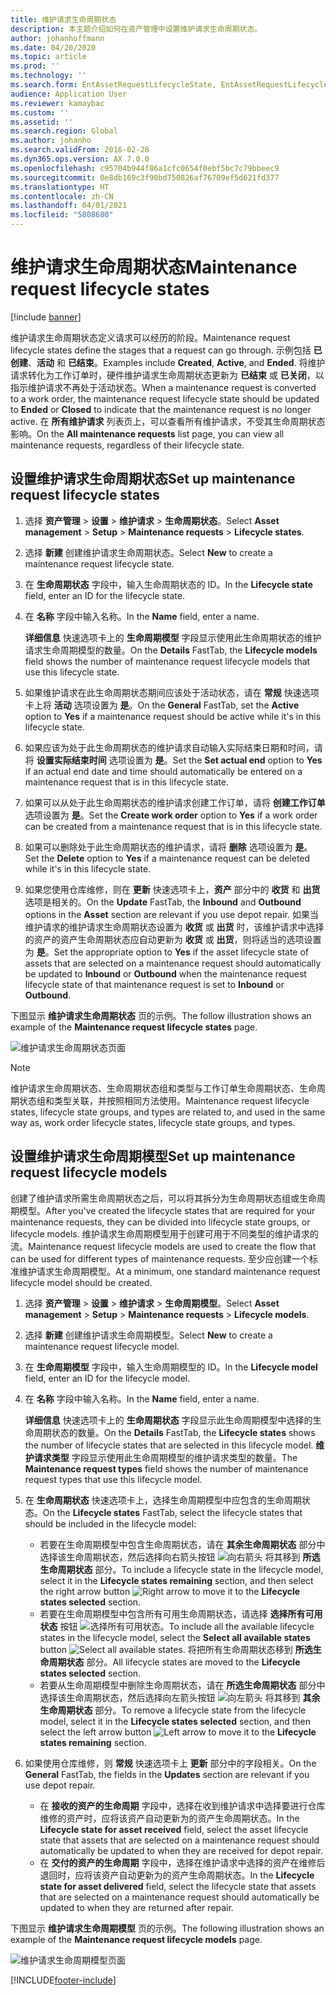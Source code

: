 ```yaml
---
title: 维护请求生命周期状态
description: 本主题介绍如何在资产管理中设置维护请求生命周期状态。
author: johanhoffmann
ms.date: 04/20/2020
ms.topic: article
ms.prod: ''
ms.technology: ''
ms.search.form: EntAssetRequestLifecycleState, EntAssetRequestLifecycleModel
audience: Application User
ms.reviewer: kamaybac
ms.custom: ''
ms.assetid: ''
ms.search.region: Global
ms.author: johanho
ms.search.validFrom: 2016-02-28
ms.dyn365.ops.version: AX 7.0.0
ms.openlocfilehash: c95704b944f86a1cfc0654f0ebf5bc7c79bbeec9
ms.sourcegitcommit: 0e8db169c3f90bd750826af76709ef5d621fd377
ms.translationtype: HT
ms.contentlocale: zh-CN
ms.lasthandoff: 04/01/2021
ms.locfileid: "5808680"
---
```

# <a name="maintenance-request-lifecycle-states"></a><span data-ttu-id="8b7b8-103">维护请求生命周期状态</span><span class="sxs-lookup"><span data-stu-id="8b7b8-103">Maintenance request lifecycle states</span></span>

[!include [banner](../../includes/banner.md)]

 


<span data-ttu-id="8b7b8-104">维护请求生命周期状态定义请求可以经历的阶段。</span><span class="sxs-lookup"><span data-stu-id="8b7b8-104">Maintenance request lifecycle states define the stages that a request can go through.</span></span> <span data-ttu-id="8b7b8-105">示例包括 **已创建**、**活动** 和 **已结束**。</span><span class="sxs-lookup"><span data-stu-id="8b7b8-105">Examples include **Created**, **Active**, and **Ended**.</span></span> <span data-ttu-id="8b7b8-106">将维护请求转化为工作订单时，硬件维护请求生命周期状态更新为 **已结束** 或 **已关闭**，以指示维护请求不再处于活动状态。</span><span class="sxs-lookup"><span data-stu-id="8b7b8-106">When a maintenance request is converted to a work order, the maintenance request lifecycle state should be updated to **Ended** or **Closed** to indicate that the maintenance request is no longer active.</span></span> <span data-ttu-id="8b7b8-107">在 **所有维护请求** 列表页上，可以查看所有维护请求，不受其生命周期状态影响。</span><span class="sxs-lookup"><span data-stu-id="8b7b8-107">On the **All maintenance requests** list page, you can view all maintenance requests, regardless of their lifecycle state.</span></span>

## <a name="set-up-maintenance-request-lifecycle-states"></a><span data-ttu-id="8b7b8-108">设置维护请求生命周期状态</span><span class="sxs-lookup"><span data-stu-id="8b7b8-108">Set up maintenance request lifecycle states</span></span>

1. <span data-ttu-id="8b7b8-109">选择 **资产管理** \> **设置** \> **维护请求** \> **生命周期状态**。</span><span class="sxs-lookup"><span data-stu-id="8b7b8-109">Select **Asset management** \> **Setup** \> **Maintenance requests** \> **Lifecycle states**.</span></span>
2. <span data-ttu-id="8b7b8-110">选择 **新建** 创建维护请求生命周期状态。</span><span class="sxs-lookup"><span data-stu-id="8b7b8-110">Select **New** to create a maintenance request lifecycle state.</span></span>
3. <span data-ttu-id="8b7b8-111">在 **生命周期状态** 字段中，输入生命周期状态的 ID。</span><span class="sxs-lookup"><span data-stu-id="8b7b8-111">In the **Lifecycle state** field, enter an ID for the lifecycle state.</span></span>
4. <span data-ttu-id="8b7b8-112">在 **名称** 字段中输入名称。</span><span class="sxs-lookup"><span data-stu-id="8b7b8-112">In the **Name** field, enter a name.</span></span>

    <span data-ttu-id="8b7b8-113">**详细信息** 快速选项卡上的 **生命周期模型** 字段显示使用此生命周期状态的维护请求生命周期模型的数量。</span><span class="sxs-lookup"><span data-stu-id="8b7b8-113">On the **Details** FastTab, the **Lifecycle models** field shows the number of maintenance request lifecycle models that use this lifecycle state.</span></span>

5. <span data-ttu-id="8b7b8-114">如果维护请求在此生命周期状态期间应该处于活动状态，请在 **常规** 快速选项卡上将 **活动** 选项设置为 **是**。</span><span class="sxs-lookup"><span data-stu-id="8b7b8-114">On the **General** FastTab, set the **Active** option to **Yes** if a maintenance request should be active while it's in this lifecycle state.</span></span>
6. <span data-ttu-id="8b7b8-115">如果应该为处于此生命周期状态的维护请求自动输入实际结束日期和时间，请将 **设置实际结束时间** 选项设置为 **是**。</span><span class="sxs-lookup"><span data-stu-id="8b7b8-115">Set the **Set actual end** option to **Yes** if an actual end date and time should automatically be entered on a maintenance request that is in this lifecycle state.</span></span>
7. <span data-ttu-id="8b7b8-116">如果可以从处于此生命周期状态的维护请求创建工作订单，请将 **创建工作订单** 选项设置为 **是**。</span><span class="sxs-lookup"><span data-stu-id="8b7b8-116">Set the **Create work order** option to **Yes** if a work order can be created from a maintenance request that is in this lifecycle state.</span></span>
8. <span data-ttu-id="8b7b8-117">如果可以删除处于此生命周期状态的维护请求，请将 **删除** 选项设置为 **是**。</span><span class="sxs-lookup"><span data-stu-id="8b7b8-117">Set the **Delete** option to **Yes** if a maintenance request can be deleted while it's in this lifecycle state.</span></span>
9. <span data-ttu-id="8b7b8-118">如果您使用仓库维修，则在 **更新** 快速选项卡上，**资产** 部分中的 **收货** 和 **出货** 选项是相关的。</span><span class="sxs-lookup"><span data-stu-id="8b7b8-118">On the **Update** FastTab, the **Inbound** and **Outbound** options in the **Asset** section are relevant if you use depot repair.</span></span> <span data-ttu-id="8b7b8-119">如果当维护请求的维护请求生命周期状态设置为 **收货** 或 **出货** 时，该维护请求中选择的资产的资产生命周期状态应自动更新为 **收货** 或 **出货**，则将适当的选项设置为 **是**。</span><span class="sxs-lookup"><span data-stu-id="8b7b8-119">Set the appropriate option to **Yes** if the asset lifecycle state of assets that are selected on a maintenance request should automatically be updated to **Inbound** or **Outbound** when the maintenance request lifecycle state of that maintenance request is set to **Inbound** or **Outbound**.</span></span>

<span data-ttu-id="8b7b8-120">下图显示 **维护请求生命周期状态** 页的示例。</span><span class="sxs-lookup"><span data-stu-id="8b7b8-120">The follow illustration shows an example of the **Maintenance request lifecycle states** page.</span></span>

![维护请求生命周期状态页面](media/02-setup-for-requests.png)

> [!NOTE]
> <span data-ttu-id="8b7b8-122">维护请求生命周期状态、生命周期状态组和类型与工作订单生命周期状态、生命周期状态组和类型关联，并按照相同方法使用。</span><span class="sxs-lookup"><span data-stu-id="8b7b8-122">Maintenance request lifecycle states, lifecycle state groups, and types are related to, and used in the same way as, work order lifecycle states, lifecycle state groups, and types.</span></span> 

## <a name="set-up-maintenance-request-lifecycle-models"></a><span data-ttu-id="8b7b8-123">设置维护请求生命周期模型</span><span class="sxs-lookup"><span data-stu-id="8b7b8-123">Set up maintenance request lifecycle models</span></span>

<span data-ttu-id="8b7b8-124">创建了维护请求所需生命周期状态之后，可以将其拆分为生命周期状态组或生命周期模型。</span><span class="sxs-lookup"><span data-stu-id="8b7b8-124">After you've created the lifecycle states that are required for your maintenance requests, they can be divided into lifecycle state groups, or lifecycle models.</span></span> <span data-ttu-id="8b7b8-125">维护请求生命周期模型用于创建可用于不同类型的维护请求的流。</span><span class="sxs-lookup"><span data-stu-id="8b7b8-125">Maintenance request lifecycle models are used to create the flow that can be used for different types of maintenance requests.</span></span> <span data-ttu-id="8b7b8-126">至少应创建一个标准维护请求生命周期模型。</span><span class="sxs-lookup"><span data-stu-id="8b7b8-126">At a minimum, one standard maintenance request lifecycle model should be created.</span></span>

1. <span data-ttu-id="8b7b8-127">选择 **资产管理** \> **设置** \> **维护请求** \> **生命周期模型**。</span><span class="sxs-lookup"><span data-stu-id="8b7b8-127">Select **Asset management** \> **Setup** \> **Maintenance requests** \> **Lifecycle models**.</span></span>
2. <span data-ttu-id="8b7b8-128">选择 **新建** 创建维护请求生命周期模型。</span><span class="sxs-lookup"><span data-stu-id="8b7b8-128">Select **New** to create a maintenance request lifecycle model.</span></span>
3. <span data-ttu-id="8b7b8-129">在 **生命周期模型** 字段中，输入生命周期模型的 ID。</span><span class="sxs-lookup"><span data-stu-id="8b7b8-129">In the **Lifecycle model** field, enter an ID for the lifecycle model.</span></span>
4. <span data-ttu-id="8b7b8-130">在 **名称** 字段中输入名称。</span><span class="sxs-lookup"><span data-stu-id="8b7b8-130">In the **Name** field, enter a name.</span></span>

    <span data-ttu-id="8b7b8-131">**详细信息** 快速选项卡上的 **生命周期状态** 字段显示此生命周期模型中选择的生命周期状态的数量。</span><span class="sxs-lookup"><span data-stu-id="8b7b8-131">On the **Details** FastTab, the **Lifecycle states** shows the number of lifecycle states that are selected in this lifecycle model.</span></span> <span data-ttu-id="8b7b8-132">**维护请求类型** 字段显示使用此生命周期模型的维护请求类型的数量。</span><span class="sxs-lookup"><span data-stu-id="8b7b8-132">The **Maintenance request types** field shows the number of maintenance request types that use this lifecycle model.</span></span>

5. <span data-ttu-id="8b7b8-133">在 **生命周期状态** 快速选项卡上，选择生命周期模型中应包含的生命周期状态。</span><span class="sxs-lookup"><span data-stu-id="8b7b8-133">On the **Lifecycle states** FastTab, select the lifecycle states that should be included in the lifecycle model:</span></span>

    - <span data-ttu-id="8b7b8-134">若要在生命周期模型中包含生命周期状态，请在 **其余生命周期状态** 部分中选择该生命周期状态，然后选择向右箭头按钮 ![向右箭头](media/03-setup-for-requests.png) 将其移到 **所选生命周期状态** 部分。</span><span class="sxs-lookup"><span data-stu-id="8b7b8-134">To include a lifecycle state in the lifecycle model, select it in the **Lifecycle states remaining** section, and then select the right arrow button ![Right arrow](media/03-setup-for-requests.png) to move it to the **Lifecycle states selected** section.</span></span>
    - <span data-ttu-id="8b7b8-135">若要在生命周期模型中包含所有可用生命周期状态，请选择 **选择所有可用状态** 按钮 ![选择所有可用状态](media/04-setup-for-requests.png)。</span><span class="sxs-lookup"><span data-stu-id="8b7b8-135">To include all the available lifecycle states in the lifecycle model, select the **Select all available states** button ![Select all available states](media/04-setup-for-requests.png).</span></span> <span data-ttu-id="8b7b8-136">将把所有生命周期状态移到 **所选生命周期状态** 部分。</span><span class="sxs-lookup"><span data-stu-id="8b7b8-136">All lifecycle states are moved to the **Lifecycle states selected** section.</span></span>
    - <span data-ttu-id="8b7b8-137">若要从生命周期模型中删除生命周期状态，请在 **所选生命周期状态** 部分中选择该生命周期状态，然后选择向左箭头按钮 ![向左箭头](media/05-setup-for-requests.png) 将其移到 **其余生命周期状态** 部分。</span><span class="sxs-lookup"><span data-stu-id="8b7b8-137">To remove a lifecycle state from the lifecycle model, select it in the **Lifecycle states selected** section, and then select the left arrow button ![Left arrow](media/05-setup-for-requests.png) to move it to the **Lifecycle states remaining** section.</span></span>

6. <span data-ttu-id="8b7b8-138">如果使用仓库维修，则 **常规** 快速选项卡上 **更新** 部分中的字段相关。</span><span class="sxs-lookup"><span data-stu-id="8b7b8-138">On the **General** FastTab, the fields in the **Updates** section are relevant if you use depot repair.</span></span>

    - <span data-ttu-id="8b7b8-139">在 **接收的资产的生命周期** 字段中，选择在收到维护请求中选择要进行仓库维修的资产时，应将该资产自动更新为的资产生命周期状态。</span><span class="sxs-lookup"><span data-stu-id="8b7b8-139">In the **Lifecycle state for asset received** field, select the asset lifecycle state that assets that are selected on a maintenance request should automatically be updated to when they are received for depot repair.</span></span>
    - <span data-ttu-id="8b7b8-140">在 **交付的资产的生命周期** 字段中，选择在维护请求中选择的资产在维修后退回时，应将该资产自动更新为的资产生命周期状态。</span><span class="sxs-lookup"><span data-stu-id="8b7b8-140">In the **Lifecycle state for asset delivered** field, select the lifecycle state that assets that are selected on a maintenance request should automatically be updated to when they are returned after repair.</span></span>

<span data-ttu-id="8b7b8-141">下图显示 **维护请求生命周期模型** 页的示例。</span><span class="sxs-lookup"><span data-stu-id="8b7b8-141">The following illustration shows an example of the **Maintenance request lifecycle models** page.</span></span>

![维护请求生命周期模型页面](media/06-setup-for-requests.png)


[!INCLUDE[footer-include](../../../includes/footer-banner.md)]